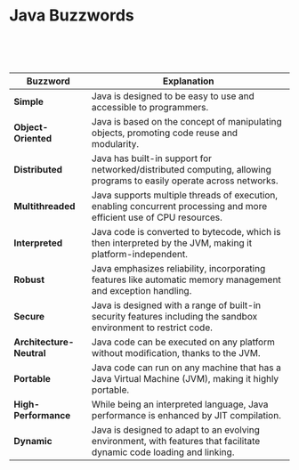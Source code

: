 # Java Buzzwords<br>

<br>
<br>
<br>

| Buzzword                 | Explanation                                                                                                           |
| ------------------------ | --------------------------------------------------------------------------------------------------------------------- |
| **Simple**               | Java is designed to be easy to use and accessible to programmers.                                                     |
| **Object-Oriented**      | Java is based on the concept of manipulating objects, promoting code reuse and modularity.                            |
| **Distributed**          | Java has built-in support for networked/distributed computing, allowing programs to easily operate across networks.   |
| **Multithreaded**        | Java supports multiple threads of execution, enabling concurrent processing and more efficient use of CPU resources.  |
| **Interpreted**          | Java code is converted to bytecode, which is then interpreted by the JVM, making it platform-independent.             |
| **Robust**               | Java emphasizes reliability, incorporating features like automatic memory management and exception handling.          |
| **Secure**               | Java is designed with a range of built-in security features including the sandbox environment to restrict code.       |
| **Architecture-Neutral** | Java code can be executed on any platform without modification, thanks to the JVM.                                    |
| **Portable**             | Java code can run on any machine that has a Java Virtual Machine (JVM), making it highly portable.                    |
| **High-Performance**     | While being an interpreted language, Java performance is enhanced by JIT compilation.                                 |
| **Dynamic**              | Java is designed to adapt to an evolving environment, with features that facilitate dynamic code loading and linking. |
